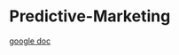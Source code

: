 # Predictive-Marketing

[google doc](https://docs.google.com/document/d/1dLVBZXffiXhr0-wSr-w88DujwVaqNvHGKvEnN28ApoU/edit?usp=sharing)
